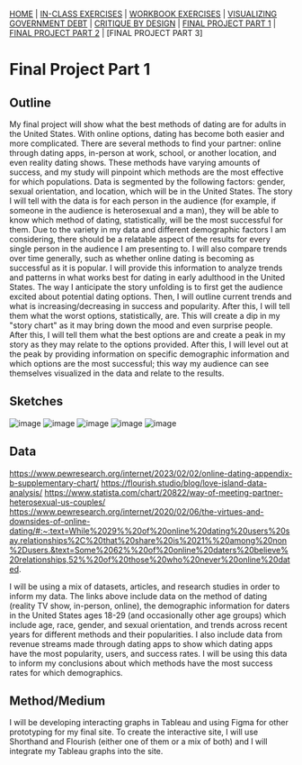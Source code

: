 [HOME](https://aneshas01.github.io/Anesha-Santhanam-Portfolio/) | [IN-CLASS EXERCISES](In-Class-Exercises) | [WORKBOOK EXERCISES](Workbook-Exercises) | [VISUALIZING GOVERNMENT DEBT](Visualizing-Government-Debt) | [CRITIQUE BY DESIGN](Critique-By-Design) | [FINAL PROJECT PART 1](Final-Project-Part1) | [FINAL PROJECT PART 2](Final-Project-Part2) | [FINAL PROJECT PART 3] 

# Final Project Part 1

## Outline

My final project will show what the best methods of dating are for adults in the United States. With online options, dating has become both easier and more complicated. There are several methods to find your partner: online through dating apps, in-person at work, school, or another location, and even reality dating shows. These methods have varying amounts of success, and my study will pinpoint which methods are the most effective for which populations. Data is segmented by the following factors: gender, sexual orientation, and location, which will be in the United States. 
The story I will tell with the data is for each person in the audience (for example, if someone in the audience is heterosexual and a man), they will be able to know which method of dating, statistically, will be the most successful for them. Due to the variety in my data and different demographic factors I am considering, there should be a relatable aspect of the results for every single person in the audience I am presenting to. 
I will also compare trends over time generally, such as whether online dating is becoming as successful as it is popular. I will provide this information to analyze trends and patterns in what works best for dating in early adulthood in the United States. 
The way I anticipate the story unfolding is to first get the audience excited about potential dating options. Then, I will outline current trends and what is increasing/decreasing in success and popularity. After this, I will tell them what the worst options, statistically, are. This will create a dip in my "story chart" as it may bring down the mood and even surprise people. After this, I will tell them what the best options are and create a peak in my story as they may relate to the options provided. After this, I will level out at the peak by providing information on specific demographic information and which options are the most successful; this way my audience can see themselves visualized in the data and relate to the results. 

## Sketches

![image](https://github.com/user-attachments/assets/f20b52ad-2bde-4322-9f88-3ab40eb44ef9)
![image](https://github.com/user-attachments/assets/8be25e2e-8a0c-41c2-bd49-27efc4da73f3)
![image](https://github.com/user-attachments/assets/6bc53045-36b6-4ea9-a87e-a599d750c6fe)
![image](https://github.com/user-attachments/assets/b15e3e2a-1e8a-4a96-aa6c-2a3909d80655)
![image](https://github.com/user-attachments/assets/48ff0023-3929-4da0-91ff-c89fd6905fd6)

## Data

https://www.pewresearch.org/internet/2023/02/02/online-dating-appendix-b-supplementary-chart/
https://flourish.studio/blog/love-island-data-analysis/
https://www.statista.com/chart/20822/way-of-meeting-partner-heterosexual-us-couples/
https://www.pewresearch.org/internet/2020/02/06/the-virtues-and-downsides-of-online-dating/#:~:text=While%2029%%20of%20online%20dating%20users%20say,relationships%2C%20that%20share%20is%2021%%20among%20non%2Dusers.&text=Some%2062%%20of%20online%20daters%20believe%20relationships,52%%20of%20those%20who%20never%20online%20dated.

I will be using a mix of datasets, articles, and research studies in order to inform my data. The links above include data on the method of dating (reality TV show, in-person, online), the demographic information for daters in the United States ages 18-29 (and occasionally other age groups) which include age, race, gender, and sexual orientation, and trends across recent years for different methods and their popularities. I also include data from revenue streams made through dating apps to show which dating apps have the most popularity, users, and success rates. I will be using this data to inform my conclusions about which methods have the most success rates for which demographics. 

## **Method/Medium**

I will be developing interacting graphs in Tableau and using Figma for other prototyping for my final site. To create the interactive site, I will use Shorthand and Flourish (either one of them or a mix of both) and I will integrate my Tableau graphs into the site. 
